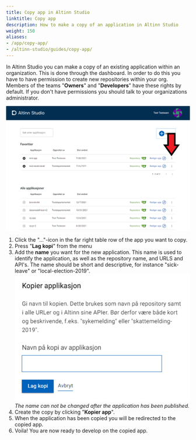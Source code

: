 ```yaml
---
title: Copy app in Altinn Studio
linktitle: Copy app 
description: How to make a copy of an application in Altinn Studio
weight: 150
aliases:
- /app/copy-app/
- /altinn-studio/guides/copy-app/
---
```



In Altinn Studio you can make a copy of an existing application within an organization. This is done through the dashboard.
In order to do this you have to have permission to create new repositories within your org. Members of the teams "**Owners**" and "**Developers**" have these rights by default.
If you don't have permissions you should talk to your organizations administrator.

![Dashboard in Altinn Studio](overview.png "Dashboard - overview")

1. Click the "..."-icon in the far right table row of the app you want to copy.
2. Press "**Lag kopi**" from the menu
3. Add the **name** you want for the new application. This name is used to identify the application, as well as the repository name, and URLS and API's.
   The name should be short and descriptive, for instance "sick-leave" or "local-election-2019". ![Copy app](copy-app.png "Copy app")
    _The name can not be changed after the application has been published._
4. Create the copy by clicking "**Kopier app**".
5. When the application has been copied you will be redirected to the copied app.
6. Voila! You are now ready to develop on the copied app.
